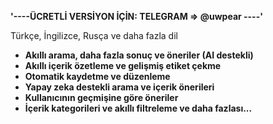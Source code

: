 **'----ÜCRETLİ VERSİYON İÇİN: TELEGRAM => @uwpear ----'**

 
 Türkçe, İngilizce, Rusça ve daha fazla dil
- **Akıllı arama, daha fazla sonuç ve öneriler (AI destekli)**
- **Akıllı içerik özetleme ve gelişmiş etiket çekme**
- **Otomatik kaydetme ve düzenleme**
- **Yapay zeka destekli arama ve içerik önerileri**
- **Kullanıcının geçmişine göre öneriler**
- **İçerik kategorileri ve akıllı filtreleme
ve daha fazlası...**
